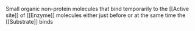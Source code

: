Small organic non-protein molecules that bind temporarily to the [[Active site]] of [[Enzyme]] molecules either just before or at the same time the [[Substrate]] binds